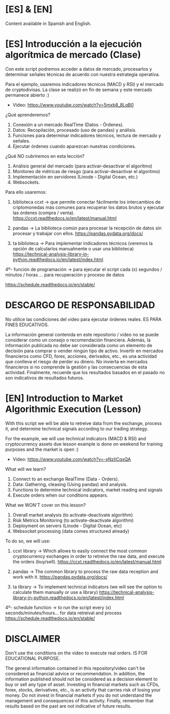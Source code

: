 # [ES] & [EN] 
Content available in Spanish and English.
# [ES] Introducción a la ejecución algorítmica de mercado (Clase)

Con este script podremos acceder a datos de mercado, procesarlos y determinar
señales técnicas de acuerdo con nuestra estrategia operativa.

Para el ejemplo, usaremos indicadores técnicos (MACD y RSI) y el mercado de cryptodivisas.
La clase se realizó en fin de semana y este mercado permanece abierto :)

- Video: https://www.youtube.com/watch?v=5mxb8_8LqB0

¿Qué aprenderemos?

1. Conexión a un mercado RealTime (Datos - Órdenes).
2. Datos: Recopilación, procesado (uso de pandas) y análisis.
3. Funciones para determinar indicadores técnicos, lectura de mercado y señales.
4. Ejecutar órdenes cuando aparezcan nuestras condiciones.

¿Qué NO cubriremos en esta lección?

1. Análisis general del mercado (para activar-desactivar el algoritmo)
2. Monitoreo de métricas de riesgo (para activar-desactivar el algoritmo)
3. Implementación en servidores (Linode - Digital Ocean, etc.)
4. Websockets.

Para ello usaremos:

1. biblioteca ccxt -> que permite conectar fácilmente los intercambios de criptomonedas más comunes
para recuperar los datos brutos y ejecutar las órdenes (compra / venta). https://ccxt.readthedocs.io/en/latest/manual.html


2. pandas -> La biblioteca común para procesar la recepción de datos sin procesar y trabajar con ellos. https://pandas.pydata.org/docs/

3. ta biblioteca -> Para implementar indicadores técnicos (veremos la opción de calcularlos manualmente o usar una biblioteca) https://technical-analysis-library-in-python.readthedocs.io/en/latest/index.html

4º- función de programación -> para ejecutar el script cada (x) segundos / minutos / horas ... para recuperación y proceso de datos

https://schedule.readthedocs.io/en/stable/


# DESCARGO DE RESPONSABILIDAD

No utilice las condiciones del video para ejecutar órdenes reales. ES PARA FINES EDUCATIVOS.

La información general contenida en este repositorio / video no se puede considerar como un consejo o recomendación financiera. Además, la información publicada no debe ser considerada como un elemento de decisión para comprar o vender ningún tipo de activo. Invertir en mercados financieros como CFD, forex, acciones, derivados, etc., es una actividad que conlleva el riesgo de perder su dinero. No invierta en mercados financieros si no comprende la gestión y las consecuencias de esta actividad. Finalmente, recuerde que los resultados basados ​​en el pasado no son indicativos de resultados futuros.


# [EN] Introduction to Market Algorithmic Execution (Lesson)

With this script we will be able to retreive data from the exchange, process it, and determine 
technical signals according to our trading strategy. 

For the example, we will use technical indicators (MACD & RSI) and cryptocurrency assets due lesson example is done 
on weekend for training purposes and the market is open :)

- Video: https://www.youtube.com/watch?v=-xNzIiCqxQA

What will we learn?

1. Connect to an exchange RealTime (Data - Orders).
2. Data: Gathering, cleasing (Using pandas) and analysis. 
3. Functions to determine technical indicators, market reading and signals
4. Execute orders when our conditions appears.

What we WON'T cover on this lesson?

1. Overall market analysis (to activate-deactivate algorithm)
2. Risk Metrics Monitoring (to activate-deactivate algorithm)
3. Deployment on servers (Linode - Digital Ocean, etc)
4. Websocket processing (data comes structured already)

To do so, we will use:

1. ccxt library -> Which allows to easily connect the most common cryptocurrency exchanges
in order to retreive the raw data, and execute the orders (buy/sell). https://ccxt.readthedocs.io/en/latest/manual.html


2. pandas -> The common library to process the raw data reception and work with it. https://pandas.pydata.org/docs/

3. ta library -> To implement technical indicators (we will see the option to calculate them manually or use a library) https://technical-analysis-library-in-python.readthedocs.io/en/latest/index.html

4º- schedule function -> to run the script every (x) seconds/minutes/hours... for data retreival and process https://schedule.readthedocs.io/en/stable/


# DISCLAIMER

Don't use the conditions on the video to execute real orders. IS FOR EDUCATIONAL PURPOSE. 

The general information contained in this repository/video can't be considered as financial advice or recommendation. In addition, the information published should not be considered as a decision element to buy or sell any type of asset. Investing in financial markets such as CFDs, forex, stocks, derivatives, etc., is an activity that carries risk of losing your money. Do not invest in financial markets if you do not understand the management and consequences of this activity. Finally, remember that results based on the past are not indicative of future results.
